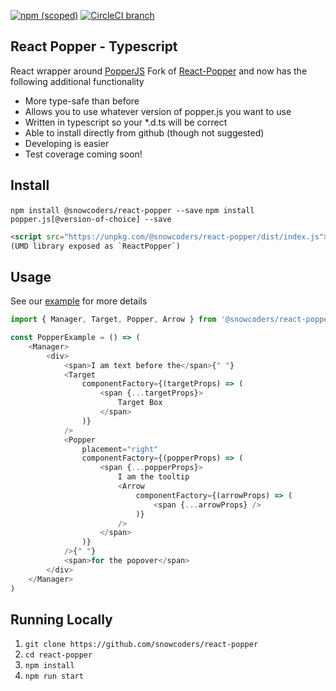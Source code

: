[![npm (scoped)](https://img.shields.io/npm/v/@snowcoders/react-popper.svg)](https://www.npmjs.com/package/@snowcoders/react-popper) 
[![CircleCI branch](https://img.shields.io/circleci/project/github/snowcoders/react-popper.svg)](https://circleci.com/gh/snowcoders/react-popper)

## React Popper - Typescript

React wrapper around [PopperJS](https://github.com/FezVrasta/popper.js/)
Fork of [React-Popper](https://github.com/souporserious/react-popper) and now has the following additional functionality
 - More type-safe than before
 - Allows you to use whatever version of popper.js you want to use
 - Written in typescript so your *.d.ts will be correct
 - Able to install directly from github (though not suggested)
 - Developing is easier
 - Test coverage coming soon!

## Install

`npm install @snowcoders/react-popper --save`
`npm install popper.js[@version-of-choice] --save`

```html
<script src="https://unpkg.com/@snowcoders/react-popper/dist/index.js"></script>
(UMD library exposed as `ReactPopper`)
```

## Usage

See our [example](./example/) for more details

```js
import { Manager, Target, Popper, Arrow } from '@snowcoders/react-popper'

const PopperExample = () => (
    <Manager>
        <div>
            <span>I am text before the</span>{" "}
            <Target
                componentFactory={(targetProps) => (
                    <span {...targetProps}>
                        Target Box
                    </span>
                )}
            />
            <Popper
                placement="right"
                componentFactory={(popperProps) => (
                    <span {...popperProps}>
                        I am the tooltip
                        <Arrow
                            componentFactory={(arrowProps) => (
                                <span {...arrowProps} />
                            )}
                        />
                    </span>
                )}
            />{" "}
            <span>for the popover</span>
        </div>
    </Manager>
)
```

## Running Locally

1. `git clone https://github.com/snowcoders/react-popper`
1. `cd react-popper`
1. `npm install`
1. `npm run start`
